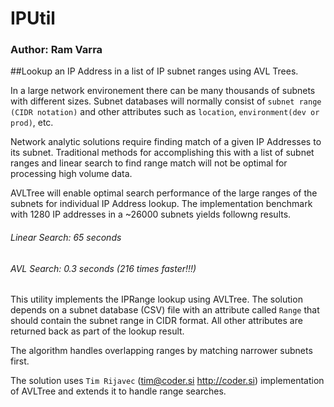 # IPUtil
### Author: Ram Varra 

##Lookup an IP Address in a list of IP subnet ranges using AVL Trees.

In a large network environement there can be many thousands of subnets with different sizes.  Subnet databases will normally consist of `subnet range (CIDR notation)` and other attributes such as `location`, `environment(dev or prod)`, etc.

Network analytic  solutions require finding match of a given IP Addresses to its subnet.  Traditional methods for accomplishing this with a list of subnet ranges and linear search to find range match will not be optimal for processing high volume data.  

AVLTree will enable optimal search performance of the large ranges of the subnets for individual IP Address lookup.  The implementation benchmark with 1280 IP addresses in a ~26000 subnets yields followng results.
###### Linear Search:  65 seconds
###### AVL Search:  0.3 seconds (216 times faster!!!)

This utility implements the IPRange lookup using AVLTree. The solution depends on a subnet database (CSV) file with an attribute called `Range` that should contain the subnet range in CIDR format.  All other attributes are returned back as part of the lookup result.

The algorithm handles overlapping ranges by matching narrower subnets first.

The solution uses `Tim Rijavec` (tim@coder.si http://coder.si) implementation of AVLTree and extends it to handle range searches.


